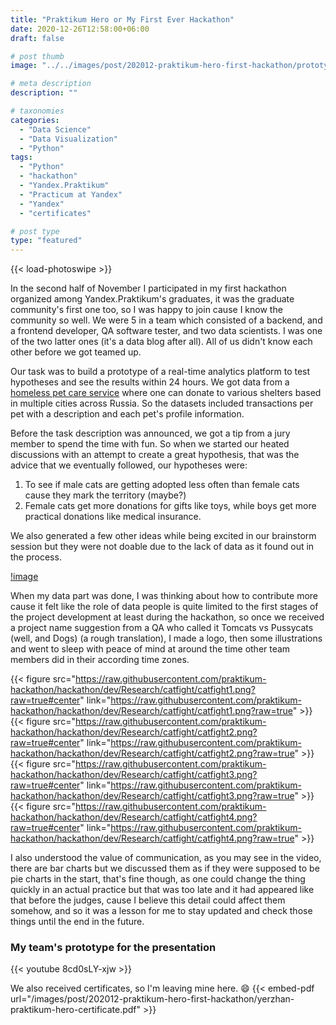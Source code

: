 ```yaml
---
title: "Praktikum Hero or My First Ever Hackathon"
date: 2020-12-26T12:58:00+06:00
draft: false

# post thumb
image: "../../images/post/202012-praktikum-hero-first-hackathon/prototype-main-page.png"

# meta description
description: ""

# taxonomies
categories:
  - "Data Science"
  - "Data Visualization"
  - "Python"
tags:
  - "Python"
  - "hackathon"
  - "Yandex.Praktikum"
  - "Practicum at Yandex"
  - "Yandex"
  - "certificates"

# post type
type: "featured"
---
```

{{< load-photoswipe >}}

In the second half of November I participated in my first hackathon organized among Yandex.Praktikum's graduates, it was the graduate community's first one too, so I was happy to join cause I know the community so well. We were 5 in a team which consisted of a backend, and a frontend developer, QA software tester, and two data scientists. I was one of the two latter ones (it's a data blog after all). All of us didn't know each other before we got teamed up.

Our task was to build a prototype of a real-time analytics platform to test hypotheses and see the results within 24 hours. We got data from a [homeless pet care service](https://teddyfood.com/) where one can donate to various shelters based in multiple cities across Russia. So the datasets included transactions per pet with a description and each pet's profile information.

Before the task description was announced, we got a tip from a jury member to spend the time with fun. So when we started our heated discussions with an attempt to create a great hypothesis, that was the advice that we eventually followed, our hypotheses were:

1. To see if male cats are getting adopted less often than female cats cause they mark the territory (maybe?)
2. Female cats get more donations for gifts like toys, while boys get more practical donations like medical insurance.

We also generated a few other ideas while being excited in our brainstorm session but they were not doable due to the lack of data as it found out in the process.

[!image]("https://github.com/praktikum-hackathon/hackathon/blob/dev/Research/logo/logo-all2x.png?raw=true#center")

When my data part was done, I was thinking about how to contribute more cause it felt like the role of data people is quite limited to the first stages of the project development at least during the hackathon, so once we received a project name suggestion from a QA who called it Tomcats vs Pussycats (well, and Dogs) (a rough translation), I made a logo, then some illustrations and went to sleep with peace of mind at around the time other team members did in their according time zones.

{{< figure src="https://raw.githubusercontent.com/praktikum-hackathon/hackathon/dev/Research/catfight/catfight1.png?raw=true#center" link="https://raw.githubusercontent.com/praktikum-hackathon/hackathon/dev/Research/catfight/catfight1.png?raw=true" >}}
{{< figure src="https://raw.githubusercontent.com/praktikum-hackathon/hackathon/dev/Research/catfight/catfight2.png?raw=true#center" link="https://raw.githubusercontent.com/praktikum-hackathon/hackathon/dev/Research/catfight/catfight2.png?raw=true" >}}
{{< figure src="https://raw.githubusercontent.com/praktikum-hackathon/hackathon/dev/Research/catfight/catfight3.png?raw=true#center" link="https://raw.githubusercontent.com/praktikum-hackathon/hackathon/dev/Research/catfight/catfight3.png?raw=true" >}}
{{< figure src="https://raw.githubusercontent.com/praktikum-hackathon/hackathon/dev/Research/catfight/catfight4.png?raw=true#center" link="https://raw.githubusercontent.com/praktikum-hackathon/hackathon/dev/Research/catfight/catfight4.png?raw=true" >}}

I also understood the value of communication, as you may see in the video, there are bar charts but we discussed them as if they were supposed to be pie charts in the start, that's fine though, as one could change the thing quickly in an actual practice but that was too late and it had appeared like that before the judges, cause I believe this detail could affect them somehow, and so it was a lesson for me to stay updated and check those things until the end in the future.

### My team's prototype for the presentation
{{< youtube 8cd0sLY-xjw >}}

We also received certificates, so I'm leaving mine here. 😄
{{< embed-pdf url="/images/post/202012-praktikum-hero-first-hackathon/yerzhan-praktikum-hero-certificate.pdf" >}}
